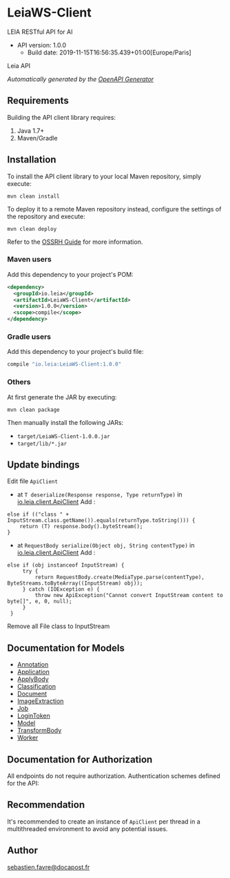 # LeiaWS-Client

LEIA RESTful API for AI
- API version: 1.0.0
  - Build date: 2019-11-15T16:56:35.439+01:00[Europe/Paris]

Leia API


*Automatically generated by the [OpenAPI Generator](https://openapi-generator.tech)*


## Requirements

Building the API client library requires:
1. Java 1.7+
2. Maven/Gradle

## Installation

To install the API client library to your local Maven repository, simply execute:

```shell
mvn clean install
```

To deploy it to a remote Maven repository instead, configure the settings of the repository and execute:

```shell
mvn clean deploy
```

Refer to the [OSSRH Guide](http://central.sonatype.org/pages/ossrh-guide.html) for more information.

### Maven users

Add this dependency to your project's POM:

```xml
<dependency>
  <groupId>io.leia</groupId>
  <artifactId>LeiaWS-Client</artifactId>
  <version>1.0.0</version>
  <scope>compile</scope>
</dependency>
```

### Gradle users

Add this dependency to your project's build file:

```groovy
compile "io.leia:LeiaWS-Client:1.0.0"
```

### Others

At first generate the JAR by executing:

```shell
mvn clean package
```

Then manually install the following JARs:

* `target/LeiaWS-Client-1.0.0.jar`
* `target/lib/*.jar`

## Update bindings

Edit file `ApiClient` 
 - at `T deserialize(Response response, Type returnType)` in [io.leia.client.ApiClient](src/main/java/io/leia/client/ApiClient.java) Add :
```
else if (("class " + InputStream.class.getName()).equals(returnType.toString())) {
    return (T) response.body().byteStream();
}
```
 - at `RequestBody serialize(Object obj, String contentType)` in [io.leia.client.ApiClient](src/main/java/io/leia/client/ApiClient.java) Add :
``` 
else if (obj instanceof InputStream) {
     try {
         return RequestBody.create(MediaType.parse(contentType), ByteStreams.toByteArray((InputStream) obj));
     } catch (IOException e) {
         throw new ApiException("Cannot convert InputStream content to byte[]", e, 0, null);
     }
 }
```  
Remove all File class to InputStream
## Documentation for Models

 - [Annotation](docs/Annotation.md)
 - [Application](docs/Application.md)
 - [ApplyBody](docs/ApplyBody.md)
 - [Classification](docs/Classification.md)
 - [Document](docs/Document.md)
 - [ImageExtraction](docs/ImageExtraction.md)
 - [Job](docs/Job.md)
 - [LoginToken](docs/LoginToken.md)
 - [Model](docs/Model.md)
 - [TransformBody](docs/TransformBody.md)
 - [Worker](docs/Worker.md)


## Documentation for Authorization

All endpoints do not require authorization.
Authentication schemes defined for the API:

## Recommendation

It's recommended to create an instance of `ApiClient` per thread in a multithreaded environment to avoid any potential issues.

## Author

sebastien.favre@docapost.fr

